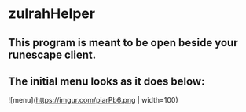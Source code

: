# zulrahHelper

## This program is meant to be open beside your runescape client. 
## The initial menu looks as it does below:

![menu](https://imgur.com/piarPb6.png | width=100)
